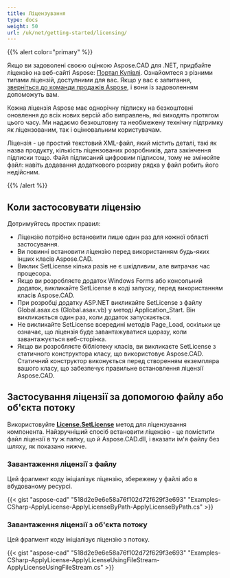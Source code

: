 ```yaml
---
title: Ліцензування
type: docs
weight: 50
url: /uk/net/getting-started/licensing/
---
```


{{% alert color="primary" %}}

Якщо ви задоволені своєю оцінкою Aspose.CAD для .NET, придбайте ліцензію на веб-сайті Aspose: [Портал Купівлі](https://purchase.aspose.com/buy). Ознайомтеся з різними типами ліцензій, доступними для вас. Якщо у вас є запитання, [зверніться до команди продажів Aspose](https://about.aspose.com/contact), і вони із задоволенням допоможуть вам.

Кожна ліцензія Aspose має однорічну підписку на безкоштовні оновлення до всіх нових версій або виправлень, які виходять протягом цього часу. Ми надаємо безкоштовну та необмежену технічну підтримку як ліцензованим, так і оцінювальним користувачам.

Ліцензія - це простий текстовий XML-файл, який містить деталі, такі як назва продукту, кількість ліцензованих розробників, дата закінчення підписки тощо. Файл підписаний цифровим підписом, тому не змінюйте файл: навіть додавання додаткового розриву рядка у файл робить його недійсним.

{{% /alert %}}

## **Коли застосовувати ліцензію**

Дотримуйтесь простих правил:

- Ліцензію потрібно встановити лише один раз для кожної області застосування.
- Ви повинні встановити ліцензію перед використанням будь-яких інших класів Aspose.CAD.
- Виклик SetLicense кілька разів не є шкідливим, але витрачає час процесора.
- Якщо ви розробляєте додаток Windows Forms або консольний додаток, викликайте SetLicense в коді запуску, перед використанням класів Aspose.CAD.
- При розробці додатку ASP.NET викликайте SetLicense з файлу Global.asax.cs (Global.asax.vb) у методі Application_Start. Він викликається один раз, коли додаток запускається.
- Не викликайте SetLicense всередині методів Page_Load, оскільки це означає, що ліцензія буде завантажуватися щоразу, коли завантажується веб-сторінка.
- Якщо ви розробляєте бібліотеку класів, ви викликаєте SetLicense з статичного конструктора класу, що використовує Aspose.CAD. Статичний конструктор виконується перед створенням екземпляра вашого класу, що забезпечує правильне встановлення ліцензії Aspose.CAD.

## **Застосування ліцензії за допомогою файлу або об'єкта потоку**

Використовуйте **[License.SetLicense](https://reference.aspose.com/cad/net/aspose.cad.license/setlicense/methods/1)** метод для ліцензування компонента. Найзручніший спосіб встановити ліцензію - це помістити файл ліцензії в ту ж папку, що й Aspose.CAD.dll, і вказати ім'я файлу без шляху, як показано нижче.

### **Завантаження ліцензії з файлу**

Цей фрагмент коду ініціалізує ліцензію, збережену у файлі або в вбудованому ресурсі.

{{< gist "aspose-cad" "518d2e9e6e58a76f102d72f629f3e693" "Examples-CSharp-ApplyLicense-ApplyLicenseByPath-ApplyLicenseByPath.cs" >}}

### **Завантаження ліцензії з об'єкта потоку**

Цей фрагмент коду ініціалізує ліцензію з потоку.

{{< gist "aspose-cad" "518d2e9e6e58a76f102d72f629f3e693" "Examples-CSharp-ApplyLicense-ApplyLicenseUsingFileStream-ApplyLicenseUsingFileStream.cs" >}}
